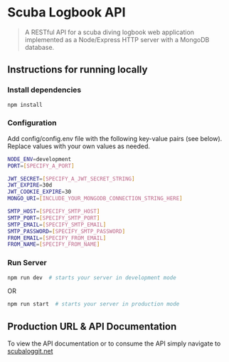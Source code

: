 # Scuba Logbook API

> A RESTful API for a scuba diving logbook web application implemented as a Node/Express HTTP server with a MongoDB database.

## Instructions for running locally

### Install dependencies

```bash
npm install
```

### Configuration

Add config/config.env file with the following key-value pairs (see below). Replace values with your own values as needed.

```bash
NODE_ENV=development
PORT=[SPECIFY_A_PORT]

JWT_SECRET=[SPECIFY_A_JWT_SECRET_STRING]
JWT_EXPIRE=30d
JWT_COOKIE_EXPIRE=30
MONGO_URI=[INCLUDE_YOUR_MONGODB_CONNECTION_STRING_HERE]

SMTP_HOST=[SPECIFY_SMTP_HOST]
SMTP_PORT=[SPECIFY_SMTP_PORT]
SMTP_EMAIL=[SPECIFY_SMTP_EMAIL]
SMTP_PASSWORD=[SPECIFY_SMTP_PASSWORD]
FROM_EMAIL=[SPECIFY_FROM_EMAIL]
FROM_NAME=[SPECIFY_FROM_NAME]
```

### Run Server

```bash
npm run dev  # starts your server in development mode
```
OR

```bash
npm run start  # starts your server in production mode
```

## Production URL & API Documentation

To view the API documentation or to consume the API simply navigate to [scubaloggit.net](https://scubaloggit.net)
